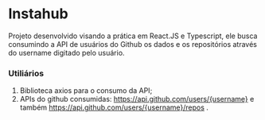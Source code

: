 # Instahub

Projeto desenvolvido visando a prática em React.JS e Typescript, ele busca consumindo a API de usuários do Github os dados e os repositórios através do username digitado pelo usuário.

### Utiliários
1. Biblioteca axios para o consumo da API;
2. APIs do github consumidas: https://api.github.com/users/{username} e também https://api.github.com/users/{username}/repos .

